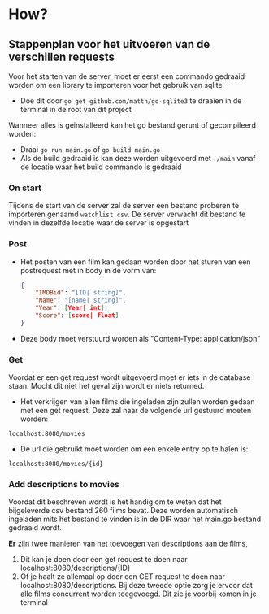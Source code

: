 # How?


## Stappenplan voor het uitvoeren van de verschillen requests

Voor het starten van de server, moet er eerst een commando gedraaid worden om een library te importeren voor het gebruik van sqlite
- Doe dit door `go get github.com/mattn/go-sqlite3` te draaien in de terminal in de root van dit project

Wanneer alles is geinstalleerd kan het go bestand gerunt of gecompileerd worden:
- Draai `go run main.go` of `go build main.go`
- Als de build gedraaid is kan deze worden uitgevoerd met `./main` vanaf de locatie waar het build commando is gedraaid



### On start

Tijdens de start van de server zal de server een bestand proberen te importeren genaamd `watchlist.csv`. De server verwacht dit bestand te vinden in dezelfde locatie waar de server is opgestart



### Post

- Het posten van een film kan gedaan worden door het sturen van een postrequest met in body in de vorm van:
    ```JSON
    {
        "IMDBid": "[ID| string]",
        "Name": "[name| string]",
        "Year": [Year| int],
        "Score": [score| float]
    }
    ```

- Deze body moet verstuurd worden als "Content-Type: application/json"




### Get

Voordat er een get request wordt uitgevoerd moet er iets in de database staan. Mocht dit niet het geval zijn wordt er niets returned.

- Het verkrijgen van allen films die ingeladen zijn zullen worden gedaan met een get request. Deze zal naar de volgende url gestuurd moeten worden:
```
localhost:8080/movies
```

- De url die gebruikt moet worden om een enkele entry op te halen is:
```
localhost:8080/movies/{id}
```


### Add descriptions to movies

Voordat dit beschreven wordt is het handig om te weten dat het bijgeleverde csv bestand 260 films bevat.
Deze worden automatisch ingeladen mits het bestand te vinden is in de DIR waar het main.go bestand gedraaid wordt.

**Er** zijn twee manieren van het toevoegen van descriptions aan de films, 
1. Dit kan je doen door een get request te doen naar localhost:8080/descriptions/{ID}
2. Of je haalt ze allemaal op door een GET request te doen naar localhost:8080/descriptions.
Bij deze tweede optie zorg je ervoor dat alle films concurrent worden toegevoegd. Dit zie je voorbij komen in je terminal
